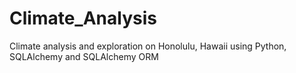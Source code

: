 # Climate_Analysis
Climate analysis and exploration on Honolulu, Hawaii using Python, SQLAlchemy and SQLAlchemy ORM
